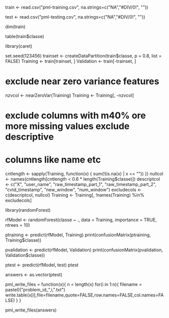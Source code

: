 train <- read.csv("pml-training.csv", na.strings=c("NA","#DIV/0!", ""))

test <- read.csv("pml-testing.csv", na.strings=c("NA","#DIV/0!", ""))

dim(train)

table(train$classe)

library(caret)

set.seed(123456)
trainset <- createDataPartition(train$classe, p = 0.8, list = FALSE)
Training <- train[trainset, ]
Validation <- train[-trainset, ]

# exclude near zero variance features
nzvcol <- nearZeroVar(Training)
Training <- Training[, -nzvcol]

# exclude columns with m40% ore more missing values exclude descriptive
# columns like name etc
cntlength <- sapply(Training, function(x) {
   sum(!(is.na(x) | x == ""))
})
nullcol <- names(cntlength[cntlength < 0.6 * length(Training$classe)])
descriptcol <- c("X", "user_name", "raw_timestamp_part_1", "raw_timestamp_part_2", 
                 "cvtd_timestamp", "new_window", "num_window")
excludecols <- c(descriptcol, nullcol)
Training <- Training[, !names(Training) %in% excludecols]

library(randomForest)

rfModel <- randomForest(classe ~ ., data = Training, importance = TRUE, ntrees = 10)

ptraining <- predict(rfModel, Training)
print(confusionMatrix(ptraining, Training$classe))

pvalidation <- predict(rfModel, Validation)
print(confusionMatrix(pvalidation, Validation$classe))

ptest <- predict(rfModel, test)
ptest

answers <- as.vector(ptest)


pml_write_files = function(x){
   n = length(x)
   for(i in 1:n){
      filename = paste0("problem_id_",i,".txt")
      write.table(x[i],file=filename,quote=FALSE,row.names=FALSE,col.names=FALSE)
   }
}

pml_write_files(answers)

